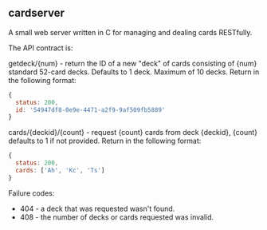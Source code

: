 ## cardserver
A small web server written in C for managing and dealing cards RESTfully.

The API contract is:

  getdeck/{num} - return the ID of a new "deck" of cards consisting of {num} standard 52-card decks. Defaults to 1 deck. Maximum of 10 decks. Return in the following format:

  ```javascript
  {
    status: 200,
    id: '54947df8-0e9e-4471-a2f9-9af509fb5889'
  }
  ```

  cards/{deckid}/{count} - request {count} cards from deck {deckid}, {count} defaults to 1 if not provided. Return in the following format:

  ```javascript
  {
    status: 200,
    cards: ['Ah', 'Kc', 'Ts']
  }
  ```

Failure codes:
* 404 - a deck that was requested wasn't found.
* 408 - the number of decks or cards requested was invalid.


